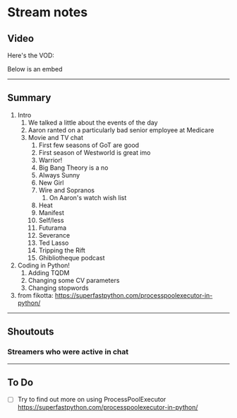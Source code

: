 # Stream notes

## Video

Here's the VOD:

Below is an embed

---

## Summary

1. Intro
   1. We talked a little about the events of the day
   2. Aaron ranted on a particularly bad senior employee at Medicare
   3. Movie and TV chat
      1. First few seasons of GoT are good
      2. First season of Westworld is great imo
      3. Warrior!
      4. Big Bang Theory is a no
      5. Always Sunny
      6. New Girl
      7. Wire and Sopranos
         1. On Aaron's watch wish list
      8. Heat
      9. Manifest
      10. Self/less
      11. Futurama
      12. Severance
      13. Ted Lasso
      14. Tripping the Rift
      15. Ghibliotheque podcast
2.  Coding in Python!
    1.  Adding TQDM
    2.  Changing some CV parameters
    3.  Changing stopwords
3.  from fikotta: https://superfastpython.com/processpoolexecutor-in-python/
---

## Shoutouts

### Streamers who were active in chat

---

## To Do

- [ ] Try to find out more on using ProcessPoolExecutor https://superfastpython.com/processpoolexecutor-in-python/
